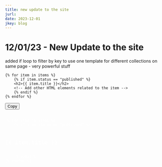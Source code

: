 ```yaml
---
title: new update to the site
jurl: 
date: 2023-12-01
jkey: blog
---
```

# 12/01/23 - New Update to the site

added if loop to filter by key to use one template for different collections on same page - very powerful stuff

    {% for item in items %}
        {% if item.status == "published" %}
        <h2>{{ item.title }}</h2>
        <!-- Add other HTML elements related to the item -->
        {% endif %}
    {% endfor %}


<div class="code-container">
                <button class="copy-button" data-clipboard-target="#code-block">Copy</button>
                <pre>
                  <code id="code-block"><font color =ffffff>
{% for item in items %}
    {% if item.status == "published" %}
    <h2>{{ item.title }}</h2>
    {% endif %}
{% endfor %}
                    </font>
                  </code>
                </pre>
              </div>